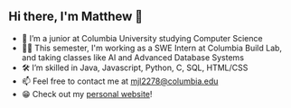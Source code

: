 ## Hi there, I'm Matthew 👋
- 🦁 I’m a junior at Columbia University studying Computer Science
- 👨‍💻 This semester, I'm working as a SWE Intern at Columbia Build Lab, and taking classes like AI and Advanced Database Systems
- 🛠 I’m skilled in Java, Javascript, Python, C, SQL, HTML/CSS
- 📫 Feel free to contact me at [mjl2278@columbia.edu](mailto:mjl2278@columbia.edu)
- 😁 Check out my [personal website](https://bit.ly/MatthewLabasan)!

<!--
**MatthewLabasan/MatthewLabasan** is a ✨ _special_ ✨ repository because its `README.md` (this file) appears on your GitHub profile.

Here are some ideas to get you started:

- 🔭 I’m currently working on ...
- 🌱 I’m currently learning ...
- 👯 I’m looking to collaborate on ...
- 🤔 I’m looking for help with ...
- 💬 Ask me about ...
- 📫 How to reach me: ...
- 😄 Pronouns: ...
- ⚡ Fun fact: ...
-->
